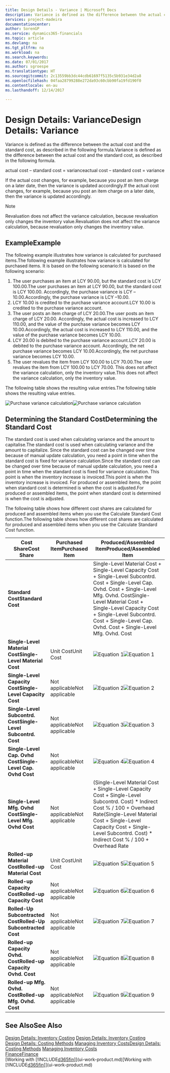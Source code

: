 ```yaml
---
title: Design Details - Variance | Microsoft Docs
description: Variance is defined as the difference between the actual cost and the standard cost, as described in the following formula.
services: project-madeira
documentationcenter: 
author: SorenGP
ms.service: dynamics365-financials
ms.topic: article
ms.devlang: na
ms.tgt_pltfrm: na
ms.workload: na
ms.search.keywords: 
ms.date: 07/01/2017
ms.author: sgroespe
ms.translationtype: HT
ms.sourcegitcommit: 2c13559bb3dc44cdb61697f5135c5b931e34d2a8
ms.openlocfilehash: 04faa28799288e272da93c60cbb90fa19fd190f0
ms.contentlocale: en-au
ms.lasthandoff: 12/14/2017

---
```

# <a name="design-details-variance"></a><span data-ttu-id="238d6-103">Design Details: Variance</span><span class="sxs-lookup"><span data-stu-id="238d6-103">Design Details: Variance</span></span>
<span data-ttu-id="238d6-104">Variance is defined as the difference between the actual cost and the standard cost, as described in the following formula.</span><span class="sxs-lookup"><span data-stu-id="238d6-104">Variance is defined as the difference between the actual cost and the standard cost, as described in the following formula.</span></span>  

 <span data-ttu-id="238d6-105">actual cost – standard cost = variance</span><span class="sxs-lookup"><span data-stu-id="238d6-105">actual cost – standard cost = variance</span></span>  

 <span data-ttu-id="238d6-106">If the actual cost changes, for example, because you post an item charge on a later date, then the variance is updated accordingly.</span><span class="sxs-lookup"><span data-stu-id="238d6-106">If the actual cost changes, for example, because you post an item charge on a later date, then the variance is updated accordingly.</span></span>  

> [!NOTE]  
>  <span data-ttu-id="238d6-107">Revaluation does not affect the variance calculation, because revaluation only changes the inventory value.</span><span class="sxs-lookup"><span data-stu-id="238d6-107">Revaluation does not affect the variance calculation, because revaluation only changes the inventory value.</span></span>  

## <a name="example"></a><span data-ttu-id="238d6-108">Example</span><span class="sxs-lookup"><span data-stu-id="238d6-108">Example</span></span>  
 <span data-ttu-id="238d6-109">The following example illustrates how variance is calculated for purchased items.</span><span class="sxs-lookup"><span data-stu-id="238d6-109">The following example illustrates how variance is calculated for purchased items.</span></span> <span data-ttu-id="238d6-110">It is based on the following scenario:</span><span class="sxs-lookup"><span data-stu-id="238d6-110">It is based on the following scenario:</span></span>  

1.  <span data-ttu-id="238d6-111">The user purchases an item at LCY 90.00, but the standard cost is LCY 100.00.</span><span class="sxs-lookup"><span data-stu-id="238d6-111">The user purchases an item at LCY 90.00, but the standard cost is LCY 100.00.</span></span> <span data-ttu-id="238d6-112">Accordingly, the purchase variance is LCY –10.00.</span><span class="sxs-lookup"><span data-stu-id="238d6-112">Accordingly, the purchase variance is LCY –10.00.</span></span>  
2.  <span data-ttu-id="238d6-113">LCY 10.00 is credited to the purchase variance account.</span><span class="sxs-lookup"><span data-stu-id="238d6-113">LCY 10.00 is credited to the purchase variance account.</span></span>  
3.  <span data-ttu-id="238d6-114">The user posts an item charge of LCY 20.00.</span><span class="sxs-lookup"><span data-stu-id="238d6-114">The user posts an item charge of LCY 20.00.</span></span> <span data-ttu-id="238d6-115">Accordingly, the actual cost is increased to LCY 110.00, and the value of the purchase variance becomes LCY 10.00.</span><span class="sxs-lookup"><span data-stu-id="238d6-115">Accordingly, the actual cost is increased to LCY 110.00, and the value of the purchase variance becomes LCY 10.00.</span></span>  
4.  <span data-ttu-id="238d6-116">LCY 20.00 is debited to the purchase variance account.</span><span class="sxs-lookup"><span data-stu-id="238d6-116">LCY 20.00 is debited to the purchase variance account.</span></span> <span data-ttu-id="238d6-117">Accordingly, the net purchase variance becomes LCY 10.00.</span><span class="sxs-lookup"><span data-stu-id="238d6-117">Accordingly, the net purchase variance becomes LCY 10.00.</span></span>  
5.  <span data-ttu-id="238d6-118">The user revalues the item from LCY 100.00 to LCY 70.00.</span><span class="sxs-lookup"><span data-stu-id="238d6-118">The user revalues the item from LCY 100.00 to LCY 70.00.</span></span> <span data-ttu-id="238d6-119">This does not affect the variance calculation, only the inventory value.</span><span class="sxs-lookup"><span data-stu-id="238d6-119">This does not affect the variance calculation, only the inventory value.</span></span>  

 <span data-ttu-id="238d6-120">The following table shows the resulting value entries.</span><span class="sxs-lookup"><span data-stu-id="238d6-120">The following table shows the resulting value entries.</span></span>  

 <span data-ttu-id="238d6-121">![Purchase variance calculation](media/design_details_inventory_costing_11_purchase_variance.png "design_details_inventory_costing_11_purchase_variance")</span><span class="sxs-lookup"><span data-stu-id="238d6-121">![Purchase variance calculation](media/design_details_inventory_costing_11_purchase_variance.png "design_details_inventory_costing_11_purchase_variance")</span></span>  

## <a name="determining-the-standard-cost"></a><span data-ttu-id="238d6-122">Determining the Standard Cost</span><span class="sxs-lookup"><span data-stu-id="238d6-122">Determining the Standard Cost</span></span>  
 <span data-ttu-id="238d6-123">The standard cost is used when calculating variance and the amount to capitalise.</span><span class="sxs-lookup"><span data-stu-id="238d6-123">The standard cost is used when calculating variance and the amount to capitalize.</span></span> <span data-ttu-id="238d6-124">Since the standard cost can be changed over time because of manual update calculation, you need a point in time when the standard cost is fixed for variance calculation.</span><span class="sxs-lookup"><span data-stu-id="238d6-124">Since the standard cost can be changed over time because of manual update calculation, you need a point in time when the standard cost is fixed for variance calculation.</span></span> <span data-ttu-id="238d6-125">This point is when the inventory increase is invoiced.</span><span class="sxs-lookup"><span data-stu-id="238d6-125">This point is when the inventory increase is invoiced.</span></span> <span data-ttu-id="238d6-126">For produced or assembled items, the point when standard cost is determined is when the cost is adjusted.</span><span class="sxs-lookup"><span data-stu-id="238d6-126">For produced or assembled items, the point when standard cost is determined is when the cost is adjusted.</span></span>  

 <span data-ttu-id="238d6-127">The following table shows how different cost shares are calculated for produced and assembled items when you use the Calculate Standard Cost function.</span><span class="sxs-lookup"><span data-stu-id="238d6-127">The following table shows how different cost shares are calculated for produced and assembled items when you use the Calculate Standard Cost function.</span></span>  

|<span data-ttu-id="238d6-128">Cost Share</span><span class="sxs-lookup"><span data-stu-id="238d6-128">Cost Share</span></span>|<span data-ttu-id="238d6-129">Purchased Item</span><span class="sxs-lookup"><span data-stu-id="238d6-129">Purchased Item</span></span>|<span data-ttu-id="238d6-130">Produced/Assembled Item</span><span class="sxs-lookup"><span data-stu-id="238d6-130">Produced/Assembled Item</span></span>|  
|----------------|--------------------|------------------------------|  
|<span data-ttu-id="238d6-131">**Standard Cost**</span><span class="sxs-lookup"><span data-stu-id="238d6-131">**Standard Cost**</span></span>||<span data-ttu-id="238d6-132">Single-Level Material Cost + Single-Level Capacity Cost + Single-Level Subcontrd. Cost + Single-Level Cap. Ovhd. Cost + Single-Level Mfg. Ovhd. Cost</span><span class="sxs-lookup"><span data-stu-id="238d6-132">Single-Level Material Cost + Single-Level Capacity Cost + Single-Level Subcontrd. Cost + Single-Level Cap. Ovhd. Cost + Single-Level Mfg. Ovhd. Cost</span></span>|  
|<span data-ttu-id="238d6-133">**Single-Level Material Cost**</span><span class="sxs-lookup"><span data-stu-id="238d6-133">**Single-Level Material Cost**</span></span>|<span data-ttu-id="238d6-134">Unit Cost</span><span class="sxs-lookup"><span data-stu-id="238d6-134">Unit Cost</span></span>|<span data-ttu-id="238d6-135">![Equation 1](media/design_details_inventory_costing_11_equation_1.png "design_details_inventory_costing_11_equation_1")</span><span class="sxs-lookup"><span data-stu-id="238d6-135">![Equation 1](media/design_details_inventory_costing_11_equation_1.png "design_details_inventory_costing_11_equation_1")</span></span>|  
|<span data-ttu-id="238d6-136">**Single-Level Capacity Cost**</span><span class="sxs-lookup"><span data-stu-id="238d6-136">**Single-Level Capacity Cost**</span></span>|<span data-ttu-id="238d6-137">Not applicable</span><span class="sxs-lookup"><span data-stu-id="238d6-137">Not applicable</span></span>|<span data-ttu-id="238d6-138">![Equation 2](media/design_details_inventory_costing_11_equation_2.png "design_details_inventory_costing_11_equation_2")</span><span class="sxs-lookup"><span data-stu-id="238d6-138">![Equation 2](media/design_details_inventory_costing_11_equation_2.png "design_details_inventory_costing_11_equation_2")</span></span>|  
|<span data-ttu-id="238d6-139">**Single-Level Subcontrd. Cost**</span><span class="sxs-lookup"><span data-stu-id="238d6-139">**Single-Level Subcontrd. Cost**</span></span>|<span data-ttu-id="238d6-140">Not applicable</span><span class="sxs-lookup"><span data-stu-id="238d6-140">Not applicable</span></span>|<span data-ttu-id="238d6-141">![Equation 3](media/design_details_inventory_costing_11_equation_3.png "design_details_inventory_costing_11_equation_3")</span><span class="sxs-lookup"><span data-stu-id="238d6-141">![Equation 3](media/design_details_inventory_costing_11_equation_3.png "design_details_inventory_costing_11_equation_3")</span></span>|  
|<span data-ttu-id="238d6-142">**Single-Level Cap. Ovhd Cost**</span><span class="sxs-lookup"><span data-stu-id="238d6-142">**Single-Level Cap. Ovhd Cost**</span></span>|<span data-ttu-id="238d6-143">Not applicable</span><span class="sxs-lookup"><span data-stu-id="238d6-143">Not applicable</span></span>|<span data-ttu-id="238d6-144">![Equation 4](media/design_details_inventory_costing_11_equation_4.png "design_details_inventory_costing_11_equation_4")</span><span class="sxs-lookup"><span data-stu-id="238d6-144">![Equation 4](media/design_details_inventory_costing_11_equation_4.png "design_details_inventory_costing_11_equation_4")</span></span>|  
|<span data-ttu-id="238d6-145">**Single-Level Mfg. Ovhd Cost**</span><span class="sxs-lookup"><span data-stu-id="238d6-145">**Single-Level Mfg. Ovhd Cost**</span></span>|<span data-ttu-id="238d6-146">Not applicable</span><span class="sxs-lookup"><span data-stu-id="238d6-146">Not applicable</span></span>|<span data-ttu-id="238d6-147">(Single-Level Material Cost + Single-Level Capacity Cost + Single-Level Subcontrd. Cost) \* Indirect Cost % / 100 + Overhead Rate</span><span class="sxs-lookup"><span data-stu-id="238d6-147">(Single-Level Material Cost + Single-Level Capacity Cost + Single-Level Subcontrd. Cost) \* Indirect Cost % / 100 + Overhead Rate</span></span>|  
|<span data-ttu-id="238d6-148">**Rolled-up Material Cost**</span><span class="sxs-lookup"><span data-stu-id="238d6-148">**Rolled-up Material Cost**</span></span>|<span data-ttu-id="238d6-149">Unit Cost</span><span class="sxs-lookup"><span data-stu-id="238d6-149">Unit Cost</span></span>|<span data-ttu-id="238d6-150">![Equation 5](media/design_details_inventory_costing_11_equation_5.png "design_details_inventory_costing_11_equation_5")</span><span class="sxs-lookup"><span data-stu-id="238d6-150">![Equation 5](media/design_details_inventory_costing_11_equation_5.png "design_details_inventory_costing_11_equation_5")</span></span>|  
|<span data-ttu-id="238d6-151">**Rolled-up Capacity Cost**</span><span class="sxs-lookup"><span data-stu-id="238d6-151">**Rolled-up Capacity Cost**</span></span>|<span data-ttu-id="238d6-152">Not applicable</span><span class="sxs-lookup"><span data-stu-id="238d6-152">Not applicable</span></span>|<span data-ttu-id="238d6-153">![Equation 6](media/design_details_inventory_costing_11_equation_6.png "design_details_inventory_costing_11_equation_6")</span><span class="sxs-lookup"><span data-stu-id="238d6-153">![Equation 6](media/design_details_inventory_costing_11_equation_6.png "design_details_inventory_costing_11_equation_6")</span></span>|  
|<span data-ttu-id="238d6-154">**Rolled-Up Subcontracted Cost**</span><span class="sxs-lookup"><span data-stu-id="238d6-154">**Rolled-Up Subcontracted Cost**</span></span>|<span data-ttu-id="238d6-155">Not applicable</span><span class="sxs-lookup"><span data-stu-id="238d6-155">Not applicable</span></span>|<span data-ttu-id="238d6-156">![Equation 7](media/design_details_inventory_costing_11_equation_7.png "design_details_inventory_costing_11_equation_7")</span><span class="sxs-lookup"><span data-stu-id="238d6-156">![Equation 7](media/design_details_inventory_costing_11_equation_7.png "design_details_inventory_costing_11_equation_7")</span></span>|  
|<span data-ttu-id="238d6-157">**Rolled-up Capacity Ovhd. Cost**</span><span class="sxs-lookup"><span data-stu-id="238d6-157">**Rolled-up Capacity Ovhd. Cost**</span></span>|<span data-ttu-id="238d6-158">Not applicable</span><span class="sxs-lookup"><span data-stu-id="238d6-158">Not applicable</span></span>|<span data-ttu-id="238d6-159">![Equation 8](media/design_details_inventory_costing_11_equation_8.png "design_details_inventory_costing_11_equation_8")</span><span class="sxs-lookup"><span data-stu-id="238d6-159">![Equation 8](media/design_details_inventory_costing_11_equation_8.png "design_details_inventory_costing_11_equation_8")</span></span>|  
|<span data-ttu-id="238d6-160">**Rolled-up Mfg. Ovhd. Cost**</span><span class="sxs-lookup"><span data-stu-id="238d6-160">**Rolled-up Mfg. Ovhd. Cost**</span></span>|<span data-ttu-id="238d6-161">Not applicable</span><span class="sxs-lookup"><span data-stu-id="238d6-161">Not applicable</span></span>|<span data-ttu-id="238d6-162">![Equation 9](media/design_details_inventory_costing_11_equation_9.png "design_details_inventory_costing_11_equation_9")</span><span class="sxs-lookup"><span data-stu-id="238d6-162">![Equation 9](media/design_details_inventory_costing_11_equation_9.png "design_details_inventory_costing_11_equation_9")</span></span>|  

## <a name="see-also"></a><span data-ttu-id="238d6-163">See Also</span><span class="sxs-lookup"><span data-stu-id="238d6-163">See Also</span></span>  
 <span data-ttu-id="238d6-164">[Design Details: Inventory Costing](design-details-inventory-costing.md) </span><span class="sxs-lookup"><span data-stu-id="238d6-164">[Design Details: Inventory Costing](design-details-inventory-costing.md) </span></span>  
 <span data-ttu-id="238d6-165">[Design Details: Costing Methods](design-details-costing-methods.md) [Managing Inventory Costs](finance-manage-inventory-costs.md)</span><span class="sxs-lookup"><span data-stu-id="238d6-165">[Design Details: Costing Methods](design-details-costing-methods.md) [Managing Inventory Costs](finance-manage-inventory-costs.md)</span></span>  
 [<span data-ttu-id="238d6-166">Finance</span><span class="sxs-lookup"><span data-stu-id="238d6-166">Finance</span></span>](finance.md)  
 <span data-ttu-id="238d6-167">[Working with [!INCLUDE[d365fin](includes/d365fin_md.md)]](ui-work-product.md)</span><span class="sxs-lookup"><span data-stu-id="238d6-167">[Working with [!INCLUDE[d365fin](includes/d365fin_md.md)]](ui-work-product.md)</span></span>

